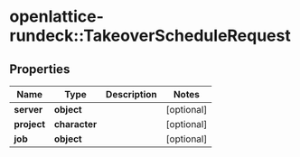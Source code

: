 # openlattice-rundeck::TakeoverScheduleRequest

## Properties
Name | Type | Description | Notes
------------ | ------------- | ------------- | -------------
**server** | **object** |  | [optional] 
**project** | **character** |  | [optional] 
**job** | **object** |  | [optional] 


